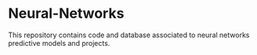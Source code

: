 # Neural-Networks
This repository contains code and database associated to neural networks predictive models and projects.
